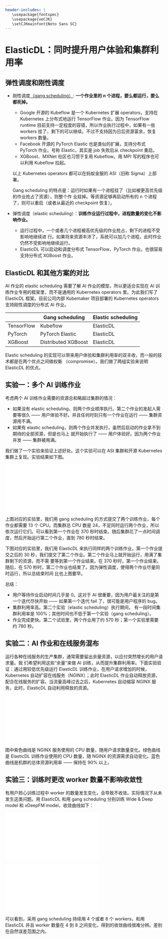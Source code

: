 ```yaml
---
header-includes: |
   \usepackage{fontspec}
   \usepackage{xeCJK}
   \setCJKmainfont{Noto Sans SC}
---
```


# ElasticDL：同时提升用户体验和集群利用率

## 弹性调度和刚性调度

- 刚性调度[（gang scheduling）](https://en.wikipedia.org/wiki/Gang_scheduling):
**一个作业里的 n 个进程，要么都运行，要么都死掉。**

  - Google 开源的 Kubeflow 是一个 Kubernetes 扩展 operators，支持在 Kubernetes
上分布式地运行 TensorFlow 作业。因为 TensorFlow runtime
目前支持一定程度的容错，所以作业执行过程中，如果有一些 workers
挂了，剩下的可以继续。不过不支持因为日后资源富余，恢复 workers 数量。
  - Facebook 开源的 PyTorch Elastic 也是类似的扩展，支持分布式 PyTorch
作业。号称 Elastic，其实是 job 失败后从 checkpoint 重启。
  - XGBoost、MXNet 社区也习惯于复用 Kubeflow。用 MPI 写的程序也可以利用
Kubeflow 拉起。

  以上 Kubernetes operators 都可以在蚂蚁金服的 ASI（旧称 Sigma）上部署。

  Gang scheduling
的特点是：运行时如果有一个进程挂了（比如被更高优先级的作业抢占了资源），则整个作
业挂掉。等资源足够再启动所有的 n 个进程了，则可以重启（或者从最近的 checkpoint
恢复）。

- 弹性调度（elastic
scheduling）：**训练作业运行过程中，进程数量的变化不影响作业。**

  - 运行过程中，一个或者几个进程被高优先级的作业抢占，剩下的进程不受影响地继续进
    行。如果将来资源丰沛了，系统可以加几个进程，此时作业仍然不受影响地继续运行。
  - ElasticDL 可以启动和调度分布式 TensorFlow、PyTorch 作业。也很容易支持分布式
    XGBoost 作业。

## ElasticDL 和其他方案的对比

AI 作业的 elastic scheduling 需要了解 AI 作业的模型，所以更适合实现在 AI
训练作业专用的框架里，而不是通用的 Kubernetes operators 里。为此我们写了
ElasticDL 框架。目前公司内部 Kubemaker 项目部署的 Kubernetes operators
支持刚性调度的分布式 AI 作业。

|             | Gang scheduling | Elastic scheduling |
|-------------|-----------------|--------------------|
| TensorFlow  | Kubeflow        | ElasticDL          |
| PyTorch     | PyTorch Elastic | ElasticDL          |
| XGBoost     | Distributed XGBoost | ElasticDL      |

Elastic scheduling
的实现可以带来用户体验和集群利用率的双丰收，而一般的技术都是在两个优点之间做权衡
（compromise）。我们做了两组实验来说明 ElasticDL 的优点。

## 实验一：多个 AI 训练作业

考虑两个 AI 训练作业需要的资源总和略超过集群的情况：

- 如果没有 elastic scheduling，则两个作业顺序执行。第二个作业的发起人需要等很久
—— 用户体验不好。并且任何时刻只有一个作业在运行 —— 集群资源用不满。
- 如果有 elastic
scheduling，则两个作业并发执行，虽然后启动的作业拿不到期待的全部资源，但是也马上
就开始执行了 —— 用户体验好。因为两个作业并发 —— 集群被用满。

我们做了一个实验来验证上述好处。这个实验可以在 ASI 集群和开源 Kubernetes
集群上复现。实验结果如下图。

![overlap jobs](./data/1.pdf)

上图对应的实验里，我们用 gang scheduling
的方式提交了两个训练作业，每个作业都需要 13 个 CPU。而集群总 CPU 数是
24，不足同时运行两个作业，所以依次运行它们。可以看到第一个作业在 370
秒时结束。随后集群花了一点时间调度，然后开始运行第二个作业，直到 780 秒时结束。

下图对应的实验里，我们用 ElasticDL
来执行同样的两个训练作业。第一个作业提交之后的 30
秒，我们提交了第二个作业。第二个作业马上就开始运行，用满了集群剩下的资源，而不需
要等到第一个作业结束。在 370 秒时，第一个作业结束。随后，在 570
秒时，第二个作业也结束了。因为弹性调度，使得两个作业尽量同时运行，所以总结束时间
比也上图要早。

总结：

- 用户等待作业启动时间几乎是 0。这对于 AI
很重要，因为用户最关注的是第一个迭代尽快开始 —— 如果第一个迭代 fail
了，很可能是用户程序的 bug。
- 集群利用率高。第二个实验（elastic scheduling）执行期间，
有一段时间集群利用率是 100%；其他时间也不低于第一个实验（gang scheduling）。
- 作业完成更快。第二个试验里，两个作业用了约 570 秒；第一个实验里需要约 780
秒。

## 实验二：AI 作业和在线服务混布

运行各种在线服务的生产集群，通常需要留出余量资源，以应付突然增长的用户请求量。我
们希望利用这些“余量”来做 AI
训练，从而提升集群利用率。下面实验验证：通过用较低优先级运行 ElasticDL
训练作业，在用户请求增加的时候，Kubernetes 自动扩容在线服务（NGINX）；此时
ElasticDL 作业自动释放资源，配合在线服务的扩容。当流量高峰过去之后，Kubernetes
自动缩容 NGINX 服务，此时，ElasticDL 自动利用释放的资源。

![auto react](./data/2.pdf)

图中紫色曲线是 NGINX 服务使用的 CPU 数量，随用户请求数量变化。绿色曲线是
ElasticDL 训练作业使用的 CPU 数量，随 NGINX
的资源需求自动变化。蓝色曲线是机群的总体资源利用率 —— 保持在 90% 以上。

## 实验三：训练时更改 worker 数量不影响收敛性

有用户担心训练过程中 worker
的数量发生变化，会导致不收敛。实际情况下从未发生这类问题。用 ElasticDL 和用
gang scheduling 分别训练 Wide & Deep model 和 xDeepFM model，收敛曲线如下：

![wide-n-deep training coverges](./data/3-1.pdf)

![xdeepfm training converges](./data/3-2.pdf)

可以看到，采用 gang scheduling 持续用 4 个或者 8 个 workers，和用 ElasticDL
并且 worker 数量在 4 到 8
之间变化，得到的收敛曲线很难分辨。差别在自然误差范围之内。
